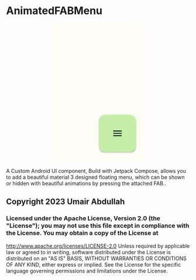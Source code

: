 # AnimatedFABMenu

<p align="center">
  <img src="AnimatedFABMenu.gif" alt="Screenshot 1" width="258" height="376"/>
</p>

A Custom Android UI component, Build with Jetpack Compose, allows you to add a beautiful material 3 designed floating menu,
which can be shown or hidden with beautiful animations by pressing the attached FAB.. 

## Copyright 2023 Umair Abdullah

### Licensed under the Apache License, Version 2.0 (the "License"); you may not use this file except in compliance with the License. You may obtain a copy of the License at

   http://www.apache.org/licenses/LICENSE-2.0
Unless required by applicable law or agreed to in writing, software distributed under the License is distributed on an "AS IS" BASIS, WITHOUT WARRANTIES OR CONDITIONS OF ANY KIND, either express or implied. See the License for the specific language governing permissions and limitations under the License.
